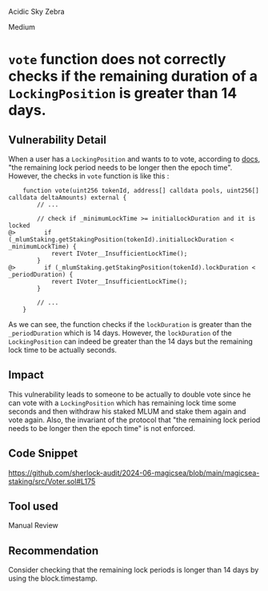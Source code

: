 Acidic Sky Zebra

Medium

# ```vote``` function does not correctly checks if the remaining duration of a ```LockingPosition``` is greater than 14 days.

## Vulnerability Detail
When a user has a ```LockingPosition``` and wants to to vote, according to [docs](https://docs.magicsea.finance/protocol/magic/magic-lum-voting), "the remaining lock period needs to be longer then the epoch time". However, the checks in ```vote``` function is like this :
```solidity
    function vote(uint256 tokenId, address[] calldata pools, uint256[] calldata deltaAmounts) external {
        // ...

        // check if _minimumLockTime >= initialLockDuration and it is locked
@>        if (_mlumStaking.getStakingPosition(tokenId).initialLockDuration < _minimumLockTime) {
            revert IVoter__InsufficientLockTime();
        }
@>        if (_mlumStaking.getStakingPosition(tokenId).lockDuration < _periodDuration) {
            revert IVoter__InsufficientLockTime();
        }

        // ...
    }
```
As we can see, the function checks if the ```lockDuration``` is greater than the ```_periodDuration``` which is 14 days. However, the ```lockDuration``` of the ```LockingPosition``` can indeed be greater than the 14 days but the remaining lock time to be actually seconds. 

## Impact
This vulnerability leads to someone to be actually to double vote since he can vote with a ```LockingPosition``` which has remaining lock time some seconds and then withdraw his staked MLUM and stake them again and vote again. Also, the invariant of the protocol that "the remaining lock period needs to be longer then the epoch time" is not enforced.

## Code Snippet
https://github.com/sherlock-audit/2024-06-magicsea/blob/main/magicsea-staking/src/Voter.sol#L175

## Tool used
Manual Review

## Recommendation
Consider checking that the remaining lock periods is longer than 14 days by using the block.timestamp.